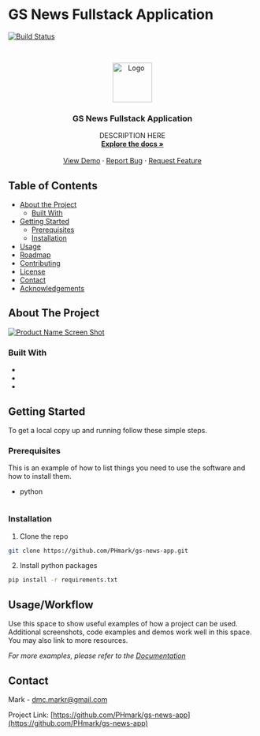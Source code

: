 # GS News Fullstack Application

[![Build Status](https://travis-ci.com/PHMark/gs-news-app.svg?branch=main)](https://travis-ci.com/PHMark/gs-news-app)


<!-- PROJECT LOGO -->
<br />
<p align="center">
  <a href="https://github.com/PHmark/gs-news-app">
    <img src="images/logo.png" alt="Logo" width="80" height="80">
  </a>

  <h3 align="center">GS News Fullstack Application</h3>

  <p align="center">
    DESCRIPTION HERE
    <br />
    <a href="https://github.com/PHmark/gs-news-app"><strong>Explore the docs »</strong></a>
    <br />
    <br />
    <a href="https://github.com/PHmark/gs-news-app">View Demo</a>
    ·
    <a href="https://github.com/PHmark/gs-news-app/issues">Report Bug</a>
    ·
    <a href="https://github.com/PHmark/gs-news-app/issues">Request Feature</a>
  </p>
</p>



<!-- TABLE OF CONTENTS -->
## Table of Contents

* [About the Project](#about-the-project)
  * [Built With](#built-with)
* [Getting Started](#getting-started)
  * [Prerequisites](#prerequisites)
  * [Installation](#installation)
* [Usage](#usage)
* [Roadmap](#roadmap)
* [Contributing](#contributing)
* [License](#license)
* [Contact](#contact)
* [Acknowledgements](#acknowledgements)



<!-- ABOUT THE PROJECT -->
## About The Project

[![Product Name Screen Shot][product-screenshot]](https://example.com)



### Built With

* []()
* []()
* []()



<!-- GETTING STARTED -->
## Getting Started

To get a local copy up and running follow these simple steps.

### Prerequisites

This is an example of how to list things you need to use the software and how to install them.
* python
```sh

```

### Installation

1. Clone the repo
```sh
git clone https://github.com/PHmark/gs-news-app.git
```
2. Install python packages
```sh
pip install -r requirements.txt
```


<!-- USAGE EXAMPLES -->
## Usage/Workflow

Use this space to show useful examples of how a project can be used. Additional screenshots, code examples and demos work well in this space. You may also link to more resources.

_For more examples, please refer to the [Documentation](https://example.com)_



<!-- CONTACT -->
## Contact

Mark - dmc.markr@gmail.com

Project Link: [https://github.com/PHmark/gs-news-app](https://github.com/PHmark/gs-news-app)



<!-- MARKDOWN LINKS & IMAGES -->
<!-- https://www.markdownguide.org/basic-syntax/#reference-style-links -->
[product-screenshot]: images/screenshot.png
